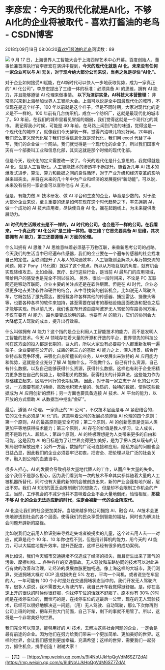 
# 李彦宏：今天的现代化就是AI化，不够AI化的企业将被取代 - 喜欢打酱油的老鸟 - CSDN博客


2018年09月18日 08:06:20[喜欢打酱油的老鸟](https://me.csdn.net/weixin_42137700)阅读数：89


![](https://img-blog.csdn.net/20180918080526167?watermark/2/text/aHR0cHM6Ly9ibG9nLmNzZG4ubmV0L3dlaXhpbl80MjEzNzcwMA==/font/5a6L5L2T/fontsize/400/fill/I0JBQkFCMA==/dissolve/70)
9 月 17 日，上海世界人工智能大会于上海西岸艺术中心开幕。百度创始人、董事长兼首席执行官李彦宏在演讲中提到，**今天的现代化就是 AI 化，未来没有任何一家企业可以与 AI 无关，对于现今绝大部分公司来说，当务之急是尽快“AI化”。**

对于企业如何接受AI赋能，在AI新时代可以快人一步地获取优势，成为一家真正的“ AI 化公司”，李彦宏提出了三维一体的标准：必须具备 AI 的思维，拥有 AI 能力，并且能够遵循 AI 伦理来做事情。
**以下为演讲实录，AI科技大本营整理：**
非常高兴来到上海参加世界人工智能大会。上海可以说是全中国最现代化的城市，不仅现在是这个样子，100 年以前就是这个样子。但是不同时期，大家对现代化的定义是不一样的。100 年前有几台纺织机，成立一个纺织厂，这就是最现代化的城市了。50 年前，在我们的城市里看见冒烟的烟囱，我们觉得这就是一个现代化的城市。
我记得我小时候，可能是 40 年前，在马路上闻到汽油的味道，觉得这是一个现代化的城市了，就像我们今天醉氧一样，觉得汽油味儿特别好闻。20年前，我们怎么定义现代化呢？我们觉得信息化就是现代化，我们用 excel 代替了手写，我们的企业做一个网站，我们就觉得是一个现代化的企业了。所以我们国家今天有一个部委叫工业和信息化部，其实这就是那个时候的现代化部。

但是今天，现代化的定义需要改一改了。今天的现代化是什么意思的，我觉得就是 AI 化，就是人工智能化。人工智能技术的渗透率不断提升。随着近几年 AI 技术的爆发式进步，算法、算力和数据之间的良性循环，对于产业升级和经济变革的影响越来越突出，并将在未来的几十年中为产业和经济的发展提供“新动能”。可以说，未来没有任何一家企业可以宣称他与 AI 无关。

但是，有能力做 AI 技术研发、做 AI 平台和生态的企业，毕竟是少数的。对于绝大部分企业来说，至关重要的还是如何在现在这个时代趋势之下，率先拥抱 AI，做一个成功的 AI 技术应用者，尽快使自身 AI 化，赢在起跑线上，为未来提供发展动力。

**AI 时代的生活跟过去是不一样的，AI 时代的公司，也会是不一样的公司。在我看来，一个真正的“AI 化公司”是三维一体的。哪三维？它首先要具备 AI 思维，其次要拥有 AI 能力，第三还要遵循 AI 方面的伦理。**

什么叫拥有 AI 思维？AI 思维意味着必须基于万物互联，来重新思考公司的战略。今天我们的生活当中已经遍布传感器，我们的企业要在一个遍布传感器的社会找准自己的定位。互联网提升了人与人的沟通效率，人工智能则会解决人与万物交流的问题。刚才 Pony（马化腾）就讲了这个观点。所以从万物互联的角度，就有机会实现降维攻击。比如金融、医疗、出行这些行业，是当前 AI 最热门的应用领域，带给用户的感受也是完全不同以往的。
另外，很长一段时间来，不论是 PC 互联网还是移动互联网，企业主要的关注点还是在软件层面。但是在 AI 时代，企业必须更多地去关注软件和硬件的结合，从中寻找新的创新机会。比如说无人驾驶汽车，它既包括了激光雷达，要搭载各种各样其他的传感器、捕捉雷达、摄像头等等，也要各种各样的软件来加持，甚至需要在城市的基础设施层面改造和配合之后才能够实现。所以前几天，我们也宣布开源百度阿波罗无人驾驶的车路协同方案，不仅车要有 AI 能力，路也要变成聪明的路，也要有 AI 的能力，它们的协同会大大降低无人驾驶的成本，提升出行效率。

什么叫做拥有 AI 能力？这个指的是企业利用人工智能技术的能力，而不是发明人工智能的技术。今天 AI 领域存在着大量的开源和开放的平台，世界领先的科技公司在这方面的投入都是长期的，巨大的，所以大家没有必要每个人都重新发明一遍轮子。企业要能在公开的、成熟的第三方的基础 AI 能力之上，深入场景，结合行业特点和竞争环境，来强化自身所擅长的业务，从中发展出来独特的 AI 应用能力和优势，这就是企业充分了解 AI 能做什么，不能做什么，自己有什么资源，自己有什么数据，以及自己能够获得什么资源，获得什么数据。这样也有利于企业把精力更多放在自己的优势上，取得相关的数据，获得相关的计算算法，这些能力作为基础建立起来，区隔于同行的长期优势。
因此，对于每一家立志于 AI 化的公司来说，一方面要有能力持续、高效地积累大量的、优质的、独特的数据，使得这些数据成为 AI 应用创新的燃料；另一方面也要具备连接 AI 技术、AI 平台的能力，以开放的方式借助 AI 从数据当中挖出“金矿”。

最后，遵循 AI 伦理。一家真正的“AI 公司”，不仅技术层面是与 AI 紧密结合的，它的文化也必须是“AI 化”的。这意味着公司的发展必须遵循 AI 伦理的四个原则：第一个原则，AI 的最高原则是安全可控；第二个原则，AI 的创新愿景是促进人类更加平等地获得技术能力；第三个原则，AI 存在的价值是教人学习，让人成长，而不是取代人、超越人；第四个原则，AI 的终极理想是为人类带来更多的自由和可能。这是因为 AI 的目标是为了让世界变得更加美好，是为了把人类从既有的认知局限中解放出来；另外一方面，数据的广泛可连接和应用，隐私方面的问题也会日益凸显，因此我们的企业必须要牢记初衷，把安全、把伦理以及广泛的社会关怀，融入到公司的血液当中。

很多人担心，AI 的发展会导致机器大量地代替人的工作，从而产生大量的失业。这个我倒不是那么担心，因为我们看到每一次的技术革命其实都伴随着大量的人工被机器所替代，同时也有大量的新的机会被创造出来，新的产业会蓬勃地兴起，层出不穷。我们 AI 知识的匮乏会限制我们的想象力，但是却不会限制工作机会的产生。当然，工作机会的不减少也并不意味着企业不会大量地倒闭。恰恰相反，**那些不够 AI 化的企业无法适应新的时代，注定会被新一代的企业所取代。**

AI 化会让我们的社会更加美好。当越来越多的公司拥抱 AI、融合 AI，AI技术会更快地渗透到社会的各个层面，使得我们的民众享受到智能的福祉，同时也为解决社会问题开辟新的路径。

比如说我们之前用人脸识别来寻找走失或者被拐卖的儿童，这个过去用人去一一对应，就算是花个 10 年、10 年你也找不到，但是用计算机的能力，用今天的 AI 能力，可以大幅度地提升效率，提升匹配度，这样已经有很多的成功案例。

再比如说，我们今天城市交通拥堵不仅造成了经济的损失，而且衍生出来了空气的污染、摩擦纠纷……各种各样的交通事故。无人驾驶和车路协同的技术可以对此进行有效的改善和治理，让经济的发展血脉更加畅通。像上海这样的大城市，我们测算，交通拥堵大概对 GDP 造成损失在 5% 左右，平均一个司机，或者说坐在车里的人，一年可能有 100 个小时是处在交通拥堵状态当中的。我们开发无人驾驶汽车，很多人讲说，我不需要无人驾驶汽车，我自己开车我觉得挺舒服。是，你在高速上开的很快的时候你很舒服，你找停车位的话就不舒服了。原本你有 30% 的时间是在找停车位的，而恰巧的是，在找停车位的这最后一公里，现在的无人驾驶技术，已经可以很好地解决这一问题。（用）无人驾驶、自动驾驶，那么下次你再到公司上班的时候，把车开到大门前面，自己下车，剩下的事就不用管了。所以，这将是一个非常美好的世界。

我们完全可以预见，能够用好的 AI 技术，去解决这些社会问题的企业，一定会是最有前途的企业。因为他们在努力给我们带来一个更加简单、更加美好的世界。这样的世界，会让我们感觉到更加幸福，充满希望；这样的世界，需要我们一起努力，抓住机会，携手创造！谢谢大家！

--【完】--
[https://mp.weixin.qq.com/s/9l4NbUJkHpQgVdM6SZ7ZdA](https://mp.weixin.qq.com/s/9l4NbUJkHpQgVdM6SZ7ZdA)

